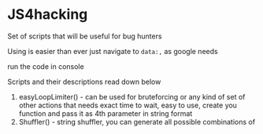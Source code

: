 # JS4hacking
Set of scripts that will be useful for bug hunters

Using is easier than ever just navigate to `data:,` as google needs

run the code in console

Scripts and their descriptions read down below

1) easyLoopLimiter() - can be used for bruteforcing or any kind of set of other actions that needs exact time to wait, easy to use, create you function and pass it as 4th parameter in string format
2) Shuffler() - string shuffler, you can generate all possible combinations of
